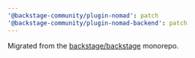 ```yaml
---
'@backstage-community/plugin-nomad': patch
'@backstage-community/plugin-nomad-backend': patch
---
```


Migrated from the [backstage/backstage](https://github.com/backstage/backstage) monorepo.
